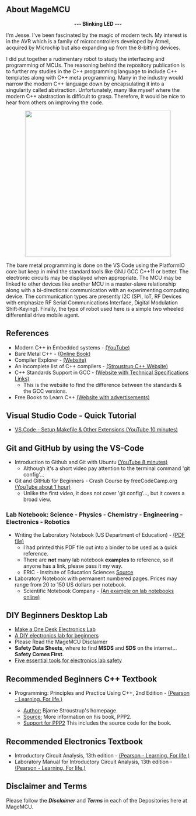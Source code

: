 ## About MageMCU

<p align="center">
	<strong>--- Blinking LED ---</strong>
</p>

I'm Jesse. I've been fascinated by the magic of modern tech. My interest is in the AVR which is a family of microcontrollers developed by Atmel, acquired by Microchip but also expanding up from the 8-bitting devices.

I did put together a rudimentary robot to study the interfacing and programming of MCUs. The reasoning behind the repository publication is to further my studies in the C++ programming language to include C++ templates along with C++ meta programming. Many in the industry would narrow the modern C++ language down by encapsulating it into a singularity called abstraction. Unfortunately, many like myself where the modern C++ abstraction is difficult to grasp. Therefore, it would be nice to hear from others on improving the code. 

<p align="center">
	<img src="https://user-images.githubusercontent.com/87388066/192183593-076dc5a1-4fb2-4893-b88e-f223ffb8636a.jpg" width="400" />
</p>

The bare metal programming is done on the VS Code using the PlatformIO core but keep in mind the standard tools like GNU GCC C++11 or better. The electronic circuits may be displayed when appropriate. The MCU may be linked to other devices like another MCU in a master-slave relationship along with a bi-directional communication with an experimenting computing device. The communication types are presently I2C (SPI, IoT, RF Devices with emphasize RF Serial Communications Interface, Digital Modulation Shift-Keying). Finally, the type of robot used here is a simple two wheeled differential drive mobile agent.

## References

- Modern C++ in Embedded systems - [(YouTube)](https://www.youtube.com/watch?v=1l2g2dAobXA)
- Bare Metal C++ - [(Online Book)](https://alex-robenko.gitbook.io/bare_metal_cpp/)
- Compiler Explorer - [(Website)](https://godbolt.org/)
- An incomplete list of C++ compilers - [(Stroustrup C++ Website)](https://stroustrup.com/compilers.html)
- C++ Standards Support in GCC - [(Website with Technical Specifications Links)](https://gcc.gnu.org/projects/cxx-status.html)
  - This is the website to find the difference between the standards & the GCC versions.
- Free Books to Learn C++ [(Website with advertisements)](https://www.linuxlinks.com/excellent-free-books-learn-c-plus-plus/)

## Visual Studio Code - Quick Tutorial

- [VS Code - Setup Makefile & Other Extensions (YouTube 10 minutes)](https://www.youtube.com/watch?v=whQQF4kVjPY)

## Git and GitHub by using the VS-Code

- Introduction to Github and Git with Ubuntu [(YouTube 8 minutes)](https://www.youtube.com/watch?v=_kAV059yZ_s)
  - Although it's a short video pay attention to the terminal command 'git config'...
- Git and GitHub for Beginners - Crash Course by freeCodeCamp.org [(YouTube about 1 hour)](https://www.youtube.com/watch?v=RGOj5yH7evk)
  - Unlike the first video, it does not cover 'git config'..., but it covers a broad view.

### Lab Notebook: Science - Physics - Chemistry - Engineering - Electronics - Robotics

- Writing the Laboratory Notebook (US Department of Education) - [(PDF file)](https://files.eric.ed.gov/fulltext/ED344734.pdf)
     - I had printed this PDF file out into a binder to be used as a quick reference.
     - There are **not** many lab notebook **examples** to reference, so if anyone has a link, please pass it my way.
     - ERIC - Institute of Education Sciences [Source](https://ed.gov) 
- Laboratory Notebook with permanent numbered pages. Prices may range from 20 to 150 US dollars per notebook.
   - Scientific Notebook Company - [(An example on lab notebooks online)](https://snco.com)

## DIY Beginners Desktop Lab

- [Make a One Desk Electronics Lab](https://www.instructables.com/Make-a-One-Desk-Electronics-Lab-in-a-Small-Place-f/)
- [A DIY electronics lab for beginners](https://thesmarthomejourney.com/2020/10/12/diy-electronics-lab-desk/)
- Please Read the MageMCU Disclaimer
- **Safety Data Sheets**, where to find **MSDS** and **SDS** on the internet... **Safety Comes First**.
- [Five essential tools for electronics lab safety](https://www.arrow.com/en/research-and-events/articles/five-essential-safety-products-for-every-electronics-lab)

## Recommended Beginners C++ Textbook

- Programming: Principles and Practice Using C++, 2nd Edition - [(Pearson - Learning. For life.)](https://www.pearson.com/us/higher-education/program/Stroustrup-Programming-Principles-and-Practice-Using-C-2nd-Edition/PGM270453.html)

	- [Author:](https://www.stroustrup.com/index.html) Bjarne Stroustrup's homepage.
	- [Source:](https://www.stroustrup.com/programming.html) More information on his book, PPP2.
	- [Support for PPP2](https://www.stroustrup.com/programming_support.html) This includes the source code for the book.

## Recommended Electronics Textbook

- Introductory Circuit Analysis, 13th edition - [(Pearson - Learning. For life.)](https://www.pearson.com/store/p/introductory-circuit-analysis/P100001202025/9780133923605)
- Laboratory Manual for Introductory Circuit Analysis, 13th edition - [(Pearson - Learning. For life.)](https://www.pearson.com/store/p/introductory-circuit-analysis/P100001202025/9780133923780?tab=overview)

## Disclaimer and Terms

Please follow the ***Disclaimer*** and ***Terms*** in each of the Depositories here at MageMCU.

